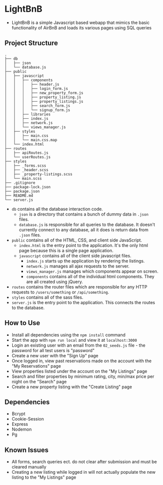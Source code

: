 # LightBnB

* LightBnB is a simple Javascript based webapp that mimics the basic functionality of AirBnB and loads its various pages using SQL queries  

## Project Structure

```
.
├── db
│   ├── json
│   └── database.js
├── public
│   ├── javascript
│   │   ├── components 
│   │   │   ├── header.js
│   │   │   ├── login_form.js
│   │   │   ├── new_property_form.js
│   │   │   ├── property_listing.js
│   │   │   ├── property_listings.js
│   │   │   ├── search_form.js
│   │   │   └── signup_form.js
│   │   ├── libraries
│   │   ├── index.js
│   │   ├── network.js
│   │   └── views_manager.js
│   ├── styles
│   │   ├── main.css
│   │   └── main.css.map
│   └── index.html
├── routes
│   ├── apiRoutes.js
│   └── userRoutes.js
├── styles  
│   ├── _forms.scss
│   ├── _header.scss
│   ├── _property-listings.scss
│   └── main.scss
├── .gitignore
├── package-lock.json
├── package.json
├── README.md
└── server.js
```

* `db` contains all the database interaction code.
  * `json` is a directory that contains a bunch of dummy data in `.json` files.
  * `database.js` is responsible for all queries to the database. It doesn't currently connect to any database, all it does is return data from `.json` files.
* `public` contains all of the HTML, CSS, and client side JavaScript. 
  * `index.html` is the entry point to the application. It's the only html page because this is a single page application.
  * `javascript` contains all of the client side javascript files.
    * `index.js` starts up the application by rendering the listings.
    * `network.js` manages all ajax requests to the server.
    * `views_manager.js` manages which components appear on screen.
    * `components` contains all of the individual html components. They are all created using jQuery.
* `routes` contains the router files which are responsible for any HTTP requests to `/users/something` or `/api/something`. 
* `styles` contains all of the sass files. 
* `server.js` is the entry point to the application. This connects the routes to the database.

## How to Use

* Install all dependencies using the `npm install` command
* Start the app with `npm run local` and view it at `localhost:3000`
* Login an existing user with an email from the `02_seeds.js` file - the password for all test users is "password"
* Create a new user with the "Sign Up" page 
* Once logged in, view past reservations made on the account with the "My Reservations" page
* View properties listed under the account on the "My Listings" page 
* Search and filter properties by minimum rating, city, min/max price per night on the "Search" page 
* Create a new property listing with the "Create Listing" page 

## Dependencies 

* Bcrypt
* Cookie-Session
* Express
* Nodemon
* Pg

## Known Issues 

* All forms, search queries ect. do not clear after submission and must be cleared manually 
* Creating a new listing while logged in will not actually populate the new listing to the "My Listings" page